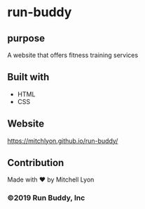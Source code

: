 # run-buddy
## purpose
A website that offers fitness training services

## Built with 
* HTML
* CSS

## Website 
https://mitchlyon.github.io/run-buddy/

## Contribution 
Made with ❤️ by Mitchell Lyon

### ©️2019 Run Buddy, Inc
